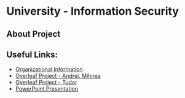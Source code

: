 # University - Information Security

## About Project

## Useful Links:

- [Organizational Information](https://docs.google.com/document/d/1hj1-HdnYZBaKUd2KbdocOAHiP3TtfIv18Q32OL7yYT4/edit?usp=sharing)
- [Overleaf Project - Andrei, Mihnea](https://www.overleaf.com/project/676299270ab9cb2bc0a4b64d)
- [Overleaf Project - Tudor](https://www.overleaf.com/7399646587wpcwfztcwnnk#aa752b)
- [PowerPoint Presentation](https://docs.google.com/presentation/d/14KjGa5z0gvQWcEVhQ9rD4tii7isnJv3h8h4FdzZhujc/edit?usp=sharing)